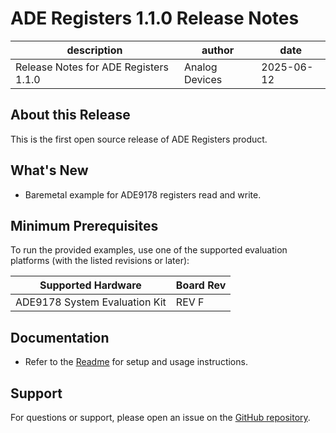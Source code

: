 
# ADE Registers 1.1.0 Release Notes

| description | author | date |
| --- | --- | --- |
| Release Notes for ADE Registers 1.1.0 | Analog Devices | 2025-06-12 |

<!-- markdownlint-disable MD024 -->

## About this Release

This is the first open source release of ADE Registers product.

## What's New

 - Baremetal example for ADE9178 registers read and write.

## Minimum Prerequisites

To run the provided examples, use one of the supported evaluation platforms (with the listed revisions or later):

| Supported Hardware | Board Rev |
| --- | --- |
| ADE9178 System Evaluation Kit | REV F |


## Documentation

- Refer to the [Readme](../../readme.md) for setup and usage instructions.

## Support

For questions or support, please open an issue on the [GitHub repository](https://github.com/analogdevicesinc/energy-ade-registers/issues).

